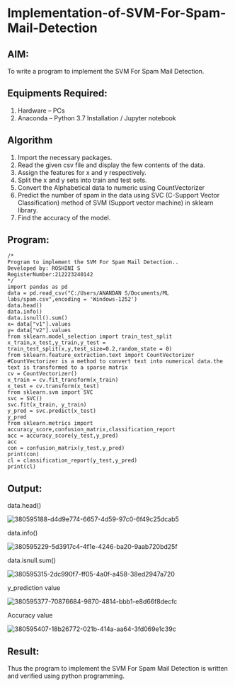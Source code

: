# Implementation-of-SVM-For-Spam-Mail-Detection

## AIM:
To write a program to implement the SVM For Spam Mail Detection.

## Equipments Required:
1. Hardware – PCs
2. Anaconda – Python 3.7 Installation / Jupyter notebook

## Algorithm
1. Import the necessary packages.
2. Read the given csv file and display the few contents of the data.
3. Assign the features for x and y respectively.
4. Split the x and y sets into train and test sets.
5. Convert the Alphabetical data to numeric using CountVectorizer
6. Predict the number of spam in the data using SVC (C-Support Vector Classification) method of SVM (Support vector machine) in sklearn library.
7. Find the accuracy of the model.

## Program:
```
/*
Program to implement the SVM For Spam Mail Detection..
Developed by: ROSHINI S
RegisterNumber:212223240142 
*/
import pandas as pd
data = pd.read_csv("C:/Users/ANANDAN S/Documents/ML labs/spam.csv",encoding = 'Windows-1252')
data.head()
data.info()
data.isnull().sum()
x= data["v1"].values
y= data["v2"].values
from sklearn.model_selection import train_test_split
x_train,x_test,y_train,y_test = train_test_split(x,y,test_size=0.2,random_state = 0)
from sklearn.feature_extraction.text import CountVectorizer
#CountVectorizer is a method to convert text into numerical data.the text is transformed to a sparse matrix
cv = CountVectorizer()
x_train = cv.fit_transform(x_train)
x_test = cv.transform(x_test)
from sklearn.svm import SVC
svc = SVC()
svc.fit(x_train, y_train)
y_pred = svc.predict(x_test)
y_pred
from sklearn.metrics import accuracy_score,confusion_matrix,classification_report
acc = accuracy_score(y_test,y_pred)
acc
con = confusion_matrix(y_test,y_pred)
print(con)
cl = classification_report(y_test,y_pred)
print(cl)
```

## Output:
data.head()

![380595188-d4d9e774-6657-4d59-97c0-6f49c25dcab5](https://github.com/user-attachments/assets/38585738-40ca-49b5-888e-6db45cbfcd17)

data.info()

![380595229-5d3917c4-4f1e-4246-ba20-9aab720bd25f](https://github.com/user-attachments/assets/452f1fe3-249e-4f32-9e85-adc9a3ef9418)

data.isnull.sum()

![380595315-2dc990f7-ff05-4a0f-a458-38ed2947a720](https://github.com/user-attachments/assets/f16a75bc-3134-4bde-81ba-d4ff51c9dd6b)

y_prediction value

![380595377-70876684-9870-4814-bbb1-e8d66f8decfc](https://github.com/user-attachments/assets/992d6ca4-706e-4e3e-8668-db6c3139f5a2)

Accuracy value

![380595407-18b26772-021b-414a-aa64-3fd069e1c39c](https://github.com/user-attachments/assets/69d2e226-d797-4a6b-8566-dfad1daf0001)


## Result:
Thus the program to implement the SVM For Spam Mail Detection is written and verified using python programming.
